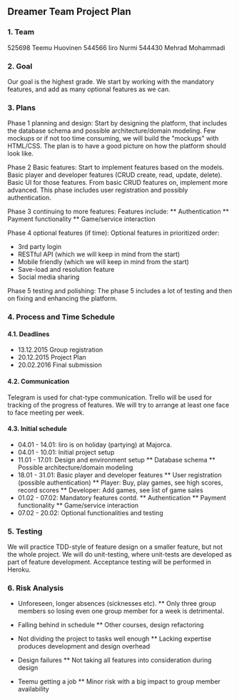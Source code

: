 Dreamer Team Project Plan
-----------------------

### 1. Team

525698 Teemu Huovinen
544566 Iiro Nurmi
544430 Mehrad Mohammadi


### 2. Goal

Our goal is the highest grade. We start by working with the mandatory features, and add as many optional features as we can.

### 3. Plans
Phase 1 planning and design:
Start by designing the platform, that includes the database schema and possible architecture/domain modeling.
Few mockups or if not too time consuming, we will build the "mockups" with HTML/CSS. The plan is to have a good picture on how the platform should look like.

Phase 2 Basic features:
Start to implement features based on the models. Basic player and developer features (CRUD create, read, update, delete).
Basic UI for those features.
From basic CRUD features on, implement more advanced.
This phase includes user registration and possibly authentication.

Phase 3 continuing to more features:
Features include:
** Authentication
** Payment functionality
** Game/service interaction

Phase 4 optional features (if time):
Optional features in prioritized order:

* 3rd party login
* RESTful API (which we will keep in mind from the start)
* Mobile friendly (which we will keep in mind from the start)
* Save-load and resolution feature
* Social media sharing

Phase 5 testing and polishing:
The phase 5 includes a lot of testing and then on fixing and enhancing the platform.



### 4. Process and Time Schedule

#### 4.1. Deadlines

* 13.12.2015   Group registration
* 20.12.2015   Project Plan
* 20.02.2016   Final submission


#### 4.2. Communication

Telegram is used for chat-type communication. Trello will be used for tracking of the progress of features.
We will try to arrange at least one face to face meeting per week.

#### 4.3. Initial schedule

* 04.01 - 14.01: Iiro is on holiday (partying) at Majorca.
* 04.01 - 10.01: Initial project setup
* 11.01 - 17.01: Design and environment setup
** Database schema
** Possible architecture/domain modeling
* 18.01 - 31.01: Basic player and developer features
** User registration (possible authentication)
** Player: Buy, play games, see high scores, record scores
** Developer: Add games, see list of game sales
* 01.02 - 07.02: Mandatory features contd.
** Authentication
** Payment functionality
** Game/service interaction
* 07.02 - 20.02: Optional functionalities and testing

### 5. Testing

We will practice TDD-style of feature design on a smaller feature, but not the whole project.
We will do unit-testing, where unit-tests are developed as part of feature development.
Acceptance testing will be performed in Heroku.

### 6. Risk Analysis

* Unforeseen, longer absences (sicknesses etc).
** Only three group members so losing even one group member for a week is detrimental.

* Falling behind in schedule
** Other courses, design refactoring

* Not dividing the project to tasks well enough
** Lacking expertise produces development and design overhead

* Design failures
** Not taking all features into consideration during design

* Teemu getting a job
** Minor risk with a big impact to group member availability
